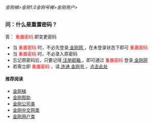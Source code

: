 ###### 金刚梯>金刚1.0金刚号梯>金刚用户>
### 问：什么是重置密码？

答：<font color="Red"> 重置密码 </font>即变更密码
- 当<font color="Red"> 重置密码 </font>时，不必先登录[ 金刚网 ](https://github.com/a2zitpro/web/blob/master/kksitecn.md)，在未登录状态下即可<font color="Red"> 重置密码 </font>
- 当<font color="Red"> 重置密码 </font>时，不必录入原密码
- 忘记原密码后，只要记得[ 注册邮箱 ](https://github.com/a2zitpro/web/blob/master/注册邮箱)，即可通过<font color="Red"> 重置密码 </font>登录[ 金刚网 ](https://github.com/a2zitpro/web/blob/master/kksitecn.md)
- 若需立即<font color="Red"> 重置密码 </font>，请[ 连通 ](https://github.com/a2zitpro/web/blob/master/useofkkid.md)[ 金刚号 ](https://github.com/a2zitpro/web/blob/master/kkid.md)，[点击此处](https://www.atozitpro.net/zh/password-reset/)

#### 推荐阅读

- [金刚梯](https://github.com/a2zitpro/web/blob/master/dlb.md)
- [金刚帮助](https://github.com/a2zitpro/web/blob/master/list_helpkkvpn.md)
- [金刚公司类](https://github.com/a2zitpro/web/blob/master/list_a2zitpro.md)
- [金刚中文网类](https://github.com/a2zitpro/web/blob/master/list_kksitecn.md)
- [金刚用户类](https://github.com/a2zitpro/web/blob/master/list_kkuser.md)
